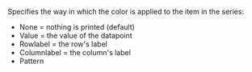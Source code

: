 Specifies the way in which the color is applied to the
item in the series:

- None = nothing is printed (default)
- Value = the value of the datapoint
- Rowlabel = the row's label
- Columnlabel = the column's label
- Pattern